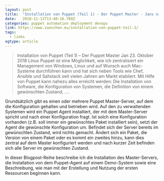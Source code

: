 ```yaml
---
layout: post 
title:  "Installation von Puppet (Teil 1) - Der Puppet Master - Jans nicht mehr ganz so kleiner Blog" 
date:   2018-11-12T13:40:16.789Z 
categories: puppet automation deployment devops
link: https://www.zueschen.eu/installation-von-puppet-teil-1/ 
tags:
  - links
ogtype: article 
---
```


> Installation von Puppet (Teil 1) – Der Puppet Master
 Jan 23. Oktober 2018 Linux
Puppet ist eine Möglichkeit, wie ich zentralisiert ein Management von Windows, Linux und auf Wunsch auch Mac-Systeme durchführen kann und hat sich neben Tools wie Chef, Ansible und Saltstack seit vielen Jahren am Markt etabliert. Mit Hilfe von Puppet kann nahezu alles erreicht werden: Die Installation von Software, die Konfiguration von Systemen, die Definition von einem gewünschten Zustand, ….

Grundsätzlich gibt es einen oder mehrere Puppet Master-Server, auf dem die Konfiguration gehalten und betrieben wird. Auf den zu verwaltenden Systemen wird ein Puppet Agent installiert, der mit dem Master-Server spricht und nach einer Konfiguration fragt. Ist solch eine Konfiguration vorhanden (z.B. soll immer ein gewünschtes Paket installiert sein), setzt der Agent die gewünschte Konfiguration um. Befindet sich der Server bereits im gewünschten Zustand, wird nichts gemacht. Ändert sich ein Paket, die Version von einem Paket oder es kommt ein zweites hinzu, kann dies zentral auf dem Master konfiguriert werden und nach kurzer Zeit befinden sich alle Server im gewünschten Zustand.

In dieser Blogpost-Reihe beschreibe ich die Installation des Master-Servers, die Installation von dem Puppet-Agent auf einem Demo-System sowie eine Beschreibung, wie man mit der Erstellung und Nutzung der ersten Ressourcen beginnen kann.